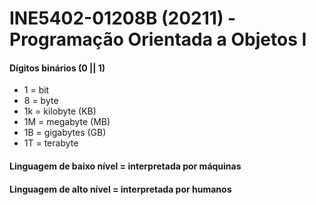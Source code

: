 # INE5402-01208B (20211) - Programação Orientada a Objetos I

####  Dígitos binários (0 || 1)
* 1 = bit  
* 8 = byte  
* 1k = kilobyte (KB)  
* 1M = megabyte (MB)  
* 1B = gigabytes (GB)
* 1T = terabyte

#### Linguagem de baixo nível = interpretada por máquinas
#### Linguagem de alto nível = interpretada por humanos